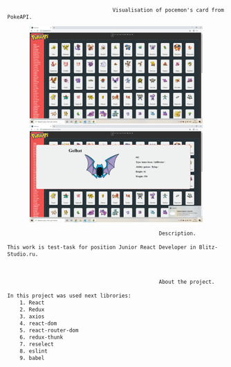                                       Visualisation of pocemon's card from PokeAPI.

                                        
<p align="center">
  <img src="Readme_assests\main.png" width="400" title="img">
  <img src="Readme_assests\cardDescript.png" width="400" alt="img">
</p>


                                                     Description.
    
    This work is test-task for position Junior React Developer in Blitz-Studio.ru.



                                                     About the project.

    In this project was used next librories:
        1. React
        2. Redux
        3. axios
        4. react-dom
        5. react-router-dom
        6. redux-thunk
        7. reselect
        8. eslint
        9. babel

 